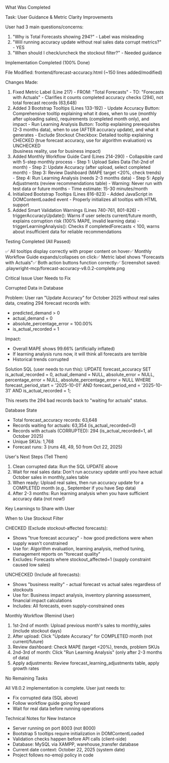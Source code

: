   What Was Completed

  Task: User Guidance & Metric Clarity Improvements

  User had 3 main questions/concerns:

  1. "Why is Total Forecasts showing 294?" - Label was misleading
  2. "Will running accuracy update without real sales data corrupt metrics?" - YES
  3. "When should I check/uncheck the stockout filter?" - Needed guidance

  Implementation Completed (100% Done)

  File Modified: frontend/forecast-accuracy.html (~150 lines added/modified)

  Changes Made:

  1. Fixed Metric Label (Line 217)
    - FROM: "Total Forecasts"
    - TO: "Forecasts with Actuals"
    - Clarifies it counts completed accuracy checks (294), not total forecast records (63,648)
  2. Added 3 Bootstrap Tooltips (Lines 133-192)
    - Update Accuracy Button: Comprehensive tooltip explaining what it does, when to use (monthly after uploading sales), requirements
  (completed month only), and impact
    - Run Learning Analysis Button: Tooltip explaining prerequisites (2-3 months data), when to use (AFTER accuracy update), and what it        
  generates
    - Exclude Stockout Checkbox: Detailed tooltip explaining CHECKED (true forecast accuracy, use for algorithm evaluation) vs UNCHECKED        
  (business reality, use for business impact)
  3. Added Monthly Workflow Guide Card (Lines 214-290)
    - Collapsible card with 5-step monthly process
    - Step 1: Upload Sales Data (1st-2nd of month)
    - Step 2: Update Accuracy (after upload, select completed month)
    - Step 3: Review Dashboard (MAPE target <20%, check trends)
    - Step 4: Run Learning Analysis (needs 2-3 months data)
    - Step 5: Apply Adjustments (review recommendations table)
    - Warning: Never run with test data or future months
    - Time estimate: 15-30 minutes/month
  4. Initialized Bootstrap Tooltips (Lines 816-823)
    - Added JavaScript in DOMContentLoaded event
    - Properly initializes all tooltips with HTML support
  5. Added Smart Validation Warnings (Lines 740-761, 801-826)
    - triggerAccuracyUpdate(): Warns if user selects current/future month, explains corruption risk (100% MAPE, invalid learning data)
    - triggerLearningAnalysis(): Checks if completedForecasts < 100, warns about insufficient data for reliable recommendations

  Testing Completed (All Passed)

  ✅ All tooltips display correctly with proper content on hover✅ Monthly Workflow Guide expands/collapses on click✅ Metric label shows
  "Forecasts with Actuals"✅ Both action buttons function correctly✅ Screenshot saved:
  .playwright-mcp/forecast-accuracy-v8.0.2-complete.png

  Critical Issue User Needs to Fix

  Corrupted Data in Database

  Problem: User ran "Update Accuracy" for October 2025 without real sales data, creating 294 forecast records with:
  - predicted_demand > 0
  - actual_demand = 0
  - absolute_percentage_error = 100.00%
  - is_actual_recorded = 1

  Impact:
  - Overall MAPE shows 99.66% (artificially inflated)
  - If learning analysis runs now, it will think all forecasts are terrible
  - Historical trends corrupted

  Solution SQL (user needs to run this):
  UPDATE forecast_accuracy
  SET is_actual_recorded = 0,
      actual_demand = NULL,
      absolute_error = NULL,
      percentage_error = NULL,
      absolute_percentage_error = NULL
  WHERE forecast_period_start = '2025-10-01'
    AND forecast_period_end = '2025-10-31'
    AND is_actual_recorded = 1;

  This resets the 294 bad records back to "waiting for actuals" status.

  Database State

  - Total forecast_accuracy records: 63,648
  - Records waiting for actuals: 63,354 (is_actual_recorded=0)
  - Records with actuals (CORRUPTED): 294 (is_actual_recorded=1, all October 2025)
  - Unique SKUs: 1,768
  - Forecast runs: 3 (runs 48, 49, 50 from Oct 22, 2025)

  User's Next Steps (Tell Them)

  1. Clean corrupted data: Run the SQL UPDATE above
  2. Wait for real sales data: Don't run accuracy update until you have actual October sales in monthly_sales table
  3. When ready: Upload real sales, then run accuracy update for a COMPLETED month (e.g., September if you have Sep data)
  4. After 2-3 months: Run learning analysis when you have sufficient accuracy data (not now!)

  Key Learnings to Share with User

  When to Use Stockout Filter

  CHECKED (Exclude stockout-affected forecasts):
  - Shows "true forecast accuracy" - how good predictions were when supply wasn't constrained
  - Use for: Algorithm evaluation, learning analysis, method tuning, management reports on "forecast quality"
  - Excludes: Forecasts where stockout_affected=1 (supply constraint caused low sales)

  UNCHECKED (Include all forecasts):
  - Shows "business reality" - actual forecast vs actual sales regardless of stockouts
  - Use for: Business impact analysis, inventory planning assessment, financial impact calculations
  - Includes: All forecasts, even supply-constrained ones

  Monthly Workflow (Remind User)

  1. 1st-2nd of month: Upload previous month's sales to monthly_sales (include stockout days)
  2. After upload: Click "Update Accuracy" for COMPLETED month (not current/future)
  3. Review dashboard: Check MAPE (target <20%), trends, problem SKUs
  4. 2nd-3rd of month: Click "Run Learning Analysis" (only after 2-3 months of data)
  5. Apply adjustments: Review forecast_learning_adjustments table, apply growth rates

  No Remaining Tasks

  All V8.0.2 implementation is complete. User just needs to:
  - Fix corrupted data (SQL above)
  - Follow workflow guide going forward
  - Wait for real data before running operations

  Technical Notes for New Instance

  - Server running on port 8003 (not 8000)
  - Bootstrap 5 tooltips require initialization in DOMContentLoaded
  - Validation checks happen before API calls (client-side)
  - Database: MySQL via XAMPP, warehouse_transfer database
  - Current date context: October 22, 2025 (system date)
  - Project follows no-emoji policy in code